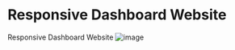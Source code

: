 # Responsive Dashboard Website
Responsive Dashboard Website
![image](https://github.com/yuji-sakaguchi/Responsive_Dashboard_Website/assets/92128100/c1c86e20-7205-4f71-bc3a-2af3ca0a0fe8)
